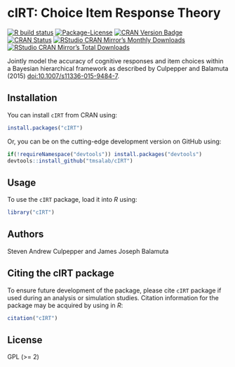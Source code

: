
<!-- README.md is generated from README.Rmd. Please edit that file -->

# cIRT: Choice Item Response Theory

<!-- badges: start -->

[![R build
status](https://github.com/tmsalab/cIRT/workflows/R-CMD-check/badge.svg)](https://github.com/tmsalab/cIRT/actions)
[![Package-License](https://img.shields.io/badge/license-GPL%20(%3E=2)-brightgreen.svg?style=flat)](http://www.gnu.org/licenses/gpl-2.0.html)
[![CRAN Version
Badge](https://www.r-pkg.org/badges/version/cIRT)](https://cran.r-project.org/package=cIRT)
[![CRAN
Status](https://cranchecks.info/badges/worst/cIRT)](https://cran.r-project.org/web/checks/check_results_cIRT.html)
[![RStudio CRAN Mirror’s Monthly
Downloads](https://cranlogs.r-pkg.org/badges/cIRT?color=brightgreen)](https://www.r-pkg.org/pkg/cIRT)
[![RStudio CRAN Mirror’s Total
Downloads](https://cranlogs.r-pkg.org/badges/grand-total/cIRT?color=brightgreen)](https://www.r-pkg.org/pkg/cIRT)
<!-- badges: end -->

Jointly model the accuracy of cognitive responses and item choices
within a Bayesian hierarchical framework as described by Culpepper and
Balamuta (2015) <doi:10.1007/s11336-015-9484-7>.

## Installation

You can install `cIRT` from CRAN using:

``` r
install.packages("cIRT")
```

Or, you can be on the cutting-edge development version on GitHub using:

``` r
if(!requireNamespace("devtools")) install.packages("devtools")
devtools::install_github("tmsalab/cIRT")
```

## Usage

To use the `cIRT` package, load it into *R* using:

``` r
library("cIRT")
```

## Authors

Steven Andrew Culpepper and James Joseph Balamuta

## Citing the cIRT package

To ensure future development of the package, please cite `cIRT` package
if used during an analysis or simulation studies. Citation information
for the package may be acquired by using in *R*:

``` r
citation("cIRT")
```

## License

GPL (>= 2)

